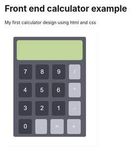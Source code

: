 # Front end calculator example
My first calculator design using html and css

![alt text](image.PNG)